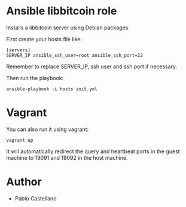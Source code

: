Ansible libbitcoin role
=======================

Installs a libbitcoin server using Debian packages.

First create your hosts file like:

    [servers]
    SERVER_IP ansible_ssh_user=root ansible_ssh_port=22

Remember to replace SERVER\_IP, ssh user and ssh port if necessary.

Then run the playbook:

    ansible-playbook -i hosts init.yml

Vagrant
=======

You can also run it using vagrant:

    vagrant up

It will automatically redirect the query and heartbeat ports in the guest machine to 19091 and 19092 in the host machine.

Author
======

- Pablo Castellano
